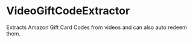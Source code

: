 # VideoGiftCodeExtractor
Extracts Amazon Gift Card Codes from videos and can also auto redeem them.

